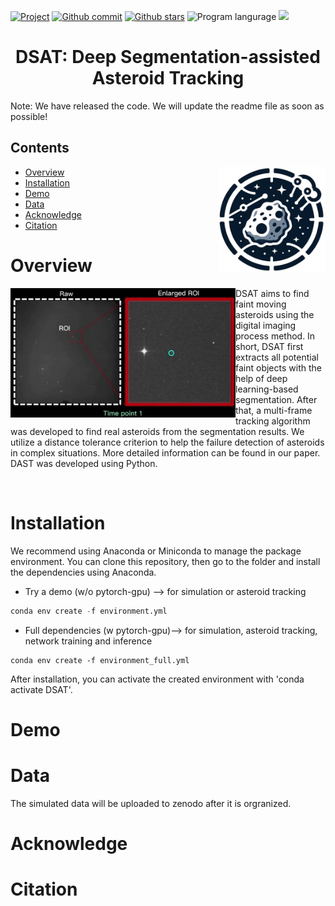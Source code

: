  [![Project](https://img.shields.io/badge/project-DSAT%20-blue.svg)](https://zhenhongdu.github.io/asteroid_tracking/)  [![Github commit](https://img.shields.io/github/last-commit/zhenhongdu/DeepSegAsteroidTracker)](https://github.com/zhenhongdu/DeepSegAsteroidTracker/)  [![Github stars](https://img.shields.io/github/stars/zhenhongdu/DeepSegAsteroidTracker?color=hex)](https://github.com/zhenhongdu/DeepSegAsteroidTracker/)  ![Program langurage](https://img.shields.io/badge/Python-3.8-orange)  <img src="https://badges.toozhao.com/badges/01HJ6B2Z74GM371X2NKHSJ6MF9/green.svg" /> 



<p align="center">
<h1 align="center">DSAT: <strong>D</strong>eep <strong>S</strong>egmentation-assisted <strong>A</strong>steroid <strong>T</strong>racking</h1> </h1>
</p>


Note: We have released  the code. We will update the readme file as soon as possible!

## Contents



<img src="images/logo.jpg" width="170" align="right">

- [Overview](#overview)
- [Installation](#installation)
- [Demo](#demo)
- [Data](#results)
- [Acknowledge](#acknowledge)
- [Citation](#citation)

# Overview



<img src="images/tracking_result.gif" width="360" align="left">

DSAT aims to find faint moving asteroids using the digital imaging process method. In short, DSAT first extracts all potential faint objects with the help of deep learning-based segmentation. After that, a multi-frame tracking algorithm was developed to find real asteroids from the segmentation results. We utilize a distance tolerance criterion to help the failure detection of asteroids in complex situations. More detailed information can be found in our paper. DAST was developed using Python. 

<br>

# Installation



We recommend using Anaconda or Miniconda to manage the package environment. You can clone this repository, then go to the folder and install the dependencies using Anaconda.

- Try a demo (w/o pytorch-gpu) --> for simulation or asteroid tracking

```python
conda env create -f environment.yml
```

- Full dependencies (w pytorch-gpu)--> for simulation, asteroid tracking, network training and inference

```
conda env create -f environment_full.yml
```

After installation, you can activate the created environment with 'conda activate DSAT'.


# Demo






# Data

The simulated data will be uploaded to zenodo after it is orgranized.




# Acknowledge






# Citation


